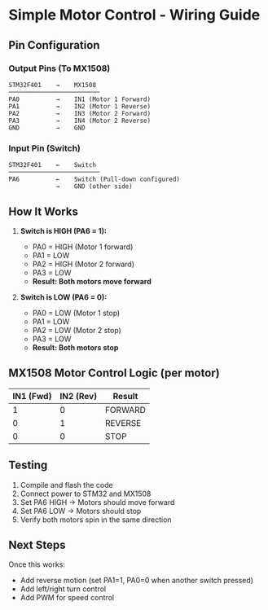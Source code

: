 # Simple Motor Control - Wiring Guide

## Pin Configuration

### Output Pins (To MX1508)
```
STM32F401    →    MX1508
─────────────────────────
PA0          →    IN1 (Motor 1 Forward)
PA1          →    IN2 (Motor 1 Reverse)
PA2          →    IN3 (Motor 2 Forward)
PA3          →    IN4 (Motor 2 Reverse)
GND          →    GND
```

### Input Pin (Switch)
```
STM32F401    ←    Switch
─────────────────────────
PA6          ←    Switch (Pull-down configured)
             →    GND (other side)
```

## How It Works

1. **Switch is HIGH (PA6 = 1):**
   - PA0 = HIGH (Motor 1 forward)
   - PA1 = LOW
   - PA2 = HIGH (Motor 2 forward)
   - PA3 = LOW
   - **Result: Both motors move forward**

2. **Switch is LOW (PA6 = 0):**
   - PA0 = LOW (Motor 1 stop)
   - PA1 = LOW
   - PA2 = LOW (Motor 2 stop)
   - PA3 = LOW
   - **Result: Both motors stop**

## MX1508 Motor Control Logic (per motor)

| IN1 (Fwd) | IN2 (Rev) | Result |
|-----------|-----------|--------|
| 1 | 0 | FORWARD |
| 0 | 1 | REVERSE |
| 0 | 0 | STOP |

## Testing

1. Compile and flash the code
2. Connect power to STM32 and MX1508
3. Set PA6 HIGH → Motors should move forward
4. Set PA6 LOW → Motors should stop
5. Verify both motors spin in the same direction

## Next Steps

Once this works:
- Add reverse motion (set PA1=1, PA0=0 when another switch pressed)
- Add left/right turn control
- Add PWM for speed control
